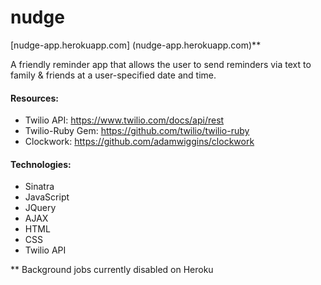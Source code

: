 # nudge

[nudge-app.herokuapp.com] (nudge-app.herokuapp.com)**

A friendly reminder app that allows the user to send reminders via text to family & friends at a user-specified date and time.

#### Resources:
* Twilio API: https://www.twilio.com/docs/api/rest
* Twilio-Ruby Gem: https://github.com/twilio/twilio-ruby
* Clockwork: https://github.com/adamwiggins/clockwork

#### Technologies:
* Sinatra
* JavaScript
* JQuery
* AJAX
* HTML
* CSS
* Twilio API



** Background jobs currently disabled on Heroku

